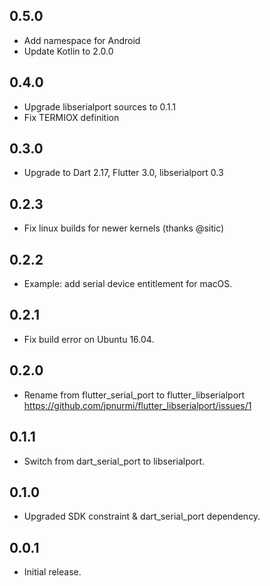 ## 0.5.0

* Add namespace for Android
* Update Kotlin to 2.0.0

## 0.4.0

* Upgrade libserialport sources to 0.1.1
* Fix TERMIOX definition

## 0.3.0

* Upgrade to Dart 2.17, Flutter 3.0, libserialport 0.3

## 0.2.3

* Fix linux builds for newer kernels (thanks @sitic)

## 0.2.2

* Example: add serial device entitlement for macOS.

## 0.2.1

* Fix build error on Ubuntu 16.04.

## 0.2.0

* Rename from flutter_serial_port to flutter_libserialport
  <https://github.com/jpnurmi/flutter_libserialport/issues/1>

## 0.1.1

* Switch from dart_serial_port to libserialport.

## 0.1.0

* Upgraded SDK constraint & dart_serial_port dependency.

## 0.0.1

* Initial release.
